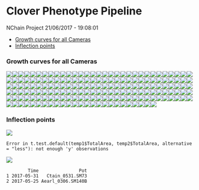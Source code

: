 Clover Phenotype Pipeline
================
NChain Project
21/06/2017 - 19:08:01

-   [Growth curves for all Cameras](#growth-curves-for-all-cameras)
-   [Inflection points](#inflection-points)

### Growth curves for all Cameras

![](Report_files/figure-markdown_github/unnamed-chunk-3-1.png)![](Report_files/figure-markdown_github/unnamed-chunk-3-2.png)![](Report_files/figure-markdown_github/unnamed-chunk-3-3.png)![](Report_files/figure-markdown_github/unnamed-chunk-3-4.png)![](Report_files/figure-markdown_github/unnamed-chunk-3-5.png)![](Report_files/figure-markdown_github/unnamed-chunk-3-6.png)![](Report_files/figure-markdown_github/unnamed-chunk-3-7.png)![](Report_files/figure-markdown_github/unnamed-chunk-3-8.png)![](Report_files/figure-markdown_github/unnamed-chunk-3-9.png)![](Report_files/figure-markdown_github/unnamed-chunk-3-10.png)![](Report_files/figure-markdown_github/unnamed-chunk-3-11.png)![](Report_files/figure-markdown_github/unnamed-chunk-3-12.png)![](Report_files/figure-markdown_github/unnamed-chunk-3-13.png)![](Report_files/figure-markdown_github/unnamed-chunk-3-14.png)![](Report_files/figure-markdown_github/unnamed-chunk-3-15.png)![](Report_files/figure-markdown_github/unnamed-chunk-3-16.png)![](Report_files/figure-markdown_github/unnamed-chunk-3-17.png)![](Report_files/figure-markdown_github/unnamed-chunk-3-18.png)![](Report_files/figure-markdown_github/unnamed-chunk-3-19.png)![](Report_files/figure-markdown_github/unnamed-chunk-3-20.png)![](Report_files/figure-markdown_github/unnamed-chunk-3-21.png)![](Report_files/figure-markdown_github/unnamed-chunk-3-22.png)![](Report_files/figure-markdown_github/unnamed-chunk-3-23.png)![](Report_files/figure-markdown_github/unnamed-chunk-3-24.png)![](Report_files/figure-markdown_github/unnamed-chunk-3-25.png)![](Report_files/figure-markdown_github/unnamed-chunk-3-26.png)![](Report_files/figure-markdown_github/unnamed-chunk-3-27.png)![](Report_files/figure-markdown_github/unnamed-chunk-3-28.png)![](Report_files/figure-markdown_github/unnamed-chunk-3-29.png)![](Report_files/figure-markdown_github/unnamed-chunk-3-30.png)![](Report_files/figure-markdown_github/unnamed-chunk-3-31.png)![](Report_files/figure-markdown_github/unnamed-chunk-3-32.png)![](Report_files/figure-markdown_github/unnamed-chunk-3-33.png)![](Report_files/figure-markdown_github/unnamed-chunk-3-34.png)![](Report_files/figure-markdown_github/unnamed-chunk-3-35.png)![](Report_files/figure-markdown_github/unnamed-chunk-3-36.png)![](Report_files/figure-markdown_github/unnamed-chunk-3-37.png)![](Report_files/figure-markdown_github/unnamed-chunk-3-38.png)![](Report_files/figure-markdown_github/unnamed-chunk-3-39.png)![](Report_files/figure-markdown_github/unnamed-chunk-3-40.png)![](Report_files/figure-markdown_github/unnamed-chunk-3-41.png)![](Report_files/figure-markdown_github/unnamed-chunk-3-42.png)![](Report_files/figure-markdown_github/unnamed-chunk-3-43.png)![](Report_files/figure-markdown_github/unnamed-chunk-3-44.png)![](Report_files/figure-markdown_github/unnamed-chunk-3-45.png)![](Report_files/figure-markdown_github/unnamed-chunk-3-46.png)![](Report_files/figure-markdown_github/unnamed-chunk-3-47.png)![](Report_files/figure-markdown_github/unnamed-chunk-3-48.png)![](Report_files/figure-markdown_github/unnamed-chunk-3-49.png)![](Report_files/figure-markdown_github/unnamed-chunk-3-50.png)![](Report_files/figure-markdown_github/unnamed-chunk-3-51.png)![](Report_files/figure-markdown_github/unnamed-chunk-3-52.png)![](Report_files/figure-markdown_github/unnamed-chunk-3-53.png)![](Report_files/figure-markdown_github/unnamed-chunk-3-54.png)![](Report_files/figure-markdown_github/unnamed-chunk-3-55.png)![](Report_files/figure-markdown_github/unnamed-chunk-3-56.png)![](Report_files/figure-markdown_github/unnamed-chunk-3-57.png)![](Report_files/figure-markdown_github/unnamed-chunk-3-58.png)![](Report_files/figure-markdown_github/unnamed-chunk-3-59.png)![](Report_files/figure-markdown_github/unnamed-chunk-3-60.png)![](Report_files/figure-markdown_github/unnamed-chunk-3-61.png)![](Report_files/figure-markdown_github/unnamed-chunk-3-62.png)![](Report_files/figure-markdown_github/unnamed-chunk-3-63.png)![](Report_files/figure-markdown_github/unnamed-chunk-3-64.png)![](Report_files/figure-markdown_github/unnamed-chunk-3-65.png)![](Report_files/figure-markdown_github/unnamed-chunk-3-66.png)![](Report_files/figure-markdown_github/unnamed-chunk-3-67.png)![](Report_files/figure-markdown_github/unnamed-chunk-3-68.png)![](Report_files/figure-markdown_github/unnamed-chunk-3-69.png)![](Report_files/figure-markdown_github/unnamed-chunk-3-70.png)![](Report_files/figure-markdown_github/unnamed-chunk-3-71.png)![](Report_files/figure-markdown_github/unnamed-chunk-3-72.png)![](Report_files/figure-markdown_github/unnamed-chunk-3-73.png)![](Report_files/figure-markdown_github/unnamed-chunk-3-74.png)![](Report_files/figure-markdown_github/unnamed-chunk-3-75.png)![](Report_files/figure-markdown_github/unnamed-chunk-3-76.png)![](Report_files/figure-markdown_github/unnamed-chunk-3-77.png)![](Report_files/figure-markdown_github/unnamed-chunk-3-78.png)![](Report_files/figure-markdown_github/unnamed-chunk-3-79.png)![](Report_files/figure-markdown_github/unnamed-chunk-3-80.png)![](Report_files/figure-markdown_github/unnamed-chunk-3-81.png)![](Report_files/figure-markdown_github/unnamed-chunk-3-82.png)![](Report_files/figure-markdown_github/unnamed-chunk-3-83.png)![](Report_files/figure-markdown_github/unnamed-chunk-3-84.png)![](Report_files/figure-markdown_github/unnamed-chunk-3-85.png)![](Report_files/figure-markdown_github/unnamed-chunk-3-86.png)![](Report_files/figure-markdown_github/unnamed-chunk-3-87.png)![](Report_files/figure-markdown_github/unnamed-chunk-3-88.png)![](Report_files/figure-markdown_github/unnamed-chunk-3-89.png)![](Report_files/figure-markdown_github/unnamed-chunk-3-90.png)![](Report_files/figure-markdown_github/unnamed-chunk-3-91.png)![](Report_files/figure-markdown_github/unnamed-chunk-3-92.png)![](Report_files/figure-markdown_github/unnamed-chunk-3-93.png)![](Report_files/figure-markdown_github/unnamed-chunk-3-94.png)![](Report_files/figure-markdown_github/unnamed-chunk-3-95.png)![](Report_files/figure-markdown_github/unnamed-chunk-3-96.png)![](Report_files/figure-markdown_github/unnamed-chunk-3-97.png)![](Report_files/figure-markdown_github/unnamed-chunk-3-98.png)![](Report_files/figure-markdown_github/unnamed-chunk-3-99.png)![](Report_files/figure-markdown_github/unnamed-chunk-3-100.png)![](Report_files/figure-markdown_github/unnamed-chunk-3-101.png)![](Report_files/figure-markdown_github/unnamed-chunk-3-102.png)![](Report_files/figure-markdown_github/unnamed-chunk-3-103.png)![](Report_files/figure-markdown_github/unnamed-chunk-3-104.png)![](Report_files/figure-markdown_github/unnamed-chunk-3-105.png)![](Report_files/figure-markdown_github/unnamed-chunk-3-106.png)![](Report_files/figure-markdown_github/unnamed-chunk-3-107.png)![](Report_files/figure-markdown_github/unnamed-chunk-3-108.png)![](Report_files/figure-markdown_github/unnamed-chunk-3-109.png)![](Report_files/figure-markdown_github/unnamed-chunk-3-110.png)![](Report_files/figure-markdown_github/unnamed-chunk-3-111.png)![](Report_files/figure-markdown_github/unnamed-chunk-3-112.png)![](Report_files/figure-markdown_github/unnamed-chunk-3-113.png)![](Report_files/figure-markdown_github/unnamed-chunk-3-114.png)![](Report_files/figure-markdown_github/unnamed-chunk-3-115.png)![](Report_files/figure-markdown_github/unnamed-chunk-3-116.png)![](Report_files/figure-markdown_github/unnamed-chunk-3-117.png)![](Report_files/figure-markdown_github/unnamed-chunk-3-118.png)![](Report_files/figure-markdown_github/unnamed-chunk-3-119.png)![](Report_files/figure-markdown_github/unnamed-chunk-3-120.png)![](Report_files/figure-markdown_github/unnamed-chunk-3-121.png)![](Report_files/figure-markdown_github/unnamed-chunk-3-122.png)![](Report_files/figure-markdown_github/unnamed-chunk-3-123.png)![](Report_files/figure-markdown_github/unnamed-chunk-3-124.png)![](Report_files/figure-markdown_github/unnamed-chunk-3-125.png)![](Report_files/figure-markdown_github/unnamed-chunk-3-126.png)![](Report_files/figure-markdown_github/unnamed-chunk-3-127.png)![](Report_files/figure-markdown_github/unnamed-chunk-3-128.png)![](Report_files/figure-markdown_github/unnamed-chunk-3-129.png)![](Report_files/figure-markdown_github/unnamed-chunk-3-130.png)![](Report_files/figure-markdown_github/unnamed-chunk-3-131.png)![](Report_files/figure-markdown_github/unnamed-chunk-3-132.png)![](Report_files/figure-markdown_github/unnamed-chunk-3-133.png)![](Report_files/figure-markdown_github/unnamed-chunk-3-134.png)![](Report_files/figure-markdown_github/unnamed-chunk-3-135.png)![](Report_files/figure-markdown_github/unnamed-chunk-3-136.png)![](Report_files/figure-markdown_github/unnamed-chunk-3-137.png)![](Report_files/figure-markdown_github/unnamed-chunk-3-138.png)![](Report_files/figure-markdown_github/unnamed-chunk-3-139.png)![](Report_files/figure-markdown_github/unnamed-chunk-3-140.png)![](Report_files/figure-markdown_github/unnamed-chunk-3-141.png)![](Report_files/figure-markdown_github/unnamed-chunk-3-142.png)![](Report_files/figure-markdown_github/unnamed-chunk-3-143.png)![](Report_files/figure-markdown_github/unnamed-chunk-3-144.png)![](Report_files/figure-markdown_github/unnamed-chunk-3-145.png)![](Report_files/figure-markdown_github/unnamed-chunk-3-146.png)![](Report_files/figure-markdown_github/unnamed-chunk-3-147.png)![](Report_files/figure-markdown_github/unnamed-chunk-3-148.png)![](Report_files/figure-markdown_github/unnamed-chunk-3-149.png)![](Report_files/figure-markdown_github/unnamed-chunk-3-150.png)![](Report_files/figure-markdown_github/unnamed-chunk-3-151.png)![](Report_files/figure-markdown_github/unnamed-chunk-3-152.png)![](Report_files/figure-markdown_github/unnamed-chunk-3-153.png)![](Report_files/figure-markdown_github/unnamed-chunk-3-154.png)![](Report_files/figure-markdown_github/unnamed-chunk-3-155.png)![](Report_files/figure-markdown_github/unnamed-chunk-3-156.png)![](Report_files/figure-markdown_github/unnamed-chunk-3-157.png)![](Report_files/figure-markdown_github/unnamed-chunk-3-158.png)![](Report_files/figure-markdown_github/unnamed-chunk-3-159.png)![](Report_files/figure-markdown_github/unnamed-chunk-3-160.png)![](Report_files/figure-markdown_github/unnamed-chunk-3-161.png)![](Report_files/figure-markdown_github/unnamed-chunk-3-162.png)![](Report_files/figure-markdown_github/unnamed-chunk-3-163.png)![](Report_files/figure-markdown_github/unnamed-chunk-3-164.png)![](Report_files/figure-markdown_github/unnamed-chunk-3-165.png)![](Report_files/figure-markdown_github/unnamed-chunk-3-166.png)![](Report_files/figure-markdown_github/unnamed-chunk-3-167.png)![](Report_files/figure-markdown_github/unnamed-chunk-3-168.png)![](Report_files/figure-markdown_github/unnamed-chunk-3-169.png)![](Report_files/figure-markdown_github/unnamed-chunk-3-170.png)![](Report_files/figure-markdown_github/unnamed-chunk-3-171.png)![](Report_files/figure-markdown_github/unnamed-chunk-3-172.png)![](Report_files/figure-markdown_github/unnamed-chunk-3-173.png)![](Report_files/figure-markdown_github/unnamed-chunk-3-174.png)![](Report_files/figure-markdown_github/unnamed-chunk-3-175.png)![](Report_files/figure-markdown_github/unnamed-chunk-3-176.png)![](Report_files/figure-markdown_github/unnamed-chunk-3-177.png)![](Report_files/figure-markdown_github/unnamed-chunk-3-178.png)![](Report_files/figure-markdown_github/unnamed-chunk-3-179.png)![](Report_files/figure-markdown_github/unnamed-chunk-3-180.png)

### Inflection points

![](Report_files/figure-markdown_github/unnamed-chunk-4-1.png)

    Error in t.test.default(temp1$TotalArea, temp2$TotalArea, alternative = "less"): not enough 'y' observations

![](Report_files/figure-markdown_github/unnamed-chunk-4-2.png)

            Time               Pot
    1 2017-05-31   Ctain_0531.SM73
    2 2017-05-25 Aearl_0306.SM140B
